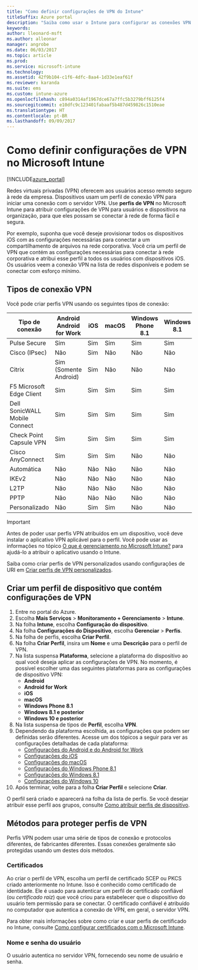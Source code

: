 ```yaml
---
title: "Como definir configurações de VPN do Intune"
titleSuffix: Azure portal
description: "Saiba como usar o Intune para configurar as conexões VPN nos dispositivos gerenciados."
keywords: 
author: lleonard-msft
ms.author: alleonar
manager: angrobe
ms.date: 06/03/2017
ms.topic: article
ms.prod: 
ms.service: microsoft-intune
ms.technology: 
ms.assetid: 42f9b104-c1f6-4dfc-8aa4-1d33e1eaf61f
ms.reviewer: karanda
ms.suite: ems
ms.custom: intune-azure
ms.openlocfilehash: c894a0314af1967dce67a7ffc5b3279bff6125f4
ms.sourcegitcommit: e10dfc9c123401fabaaf5b487d459826c1510eae
ms.translationtype: HT
ms.contentlocale: pt-BR
ms.lasthandoff: 09/09/2017
---
```

# <a name="how-to-configure-vpn-settings-in-microsoft-intune"></a>Como definir configurações de VPN no Microsoft Intune

[!INCLUDE[azure_portal](./includes/azure_portal.md)]

Redes virtuais privadas (VPN) oferecem aos usuários acesso remoto seguro à rede da empresa. Dispositivos usam um perfil de conexão VPN para iniciar uma conexão com o servidor VPN. Use **perfis de VPN** no Microsoft Intune para atribuir configurações de VPN para usuários e dispositivos na organização, para que eles possam se conectar à rede de forma fácil e segura.

Por exemplo, suponha que você deseje provisionar todos os dispositivos iOS com as configurações necessárias para conectar a um compartilhamento de arquivos na rede corporativa. Você cria um perfil de VPN que contém as configurações necessárias para conectar à rede corporativa e atribui esse perfil a todos os usuários com dispositivos iOS. Os usuários veem a conexão VPN na lista de redes disponíveis e podem se conectar com esforço mínimo.

## <a name="vpn-connection-types"></a>Tipos de conexão VPN

Você pode criar perfis VPN usando os seguintes tipos de conexão:

|Tipo de conexão|Android<br>Android for Work|iOS|macOS|Windows Phone 8.1|Windows 8.1|Windows 10|
|-|-|-|-|-|-|-|
|Pulse Secure|Sim|Sim|Sim|Sim|Sim|Sim|
|Cisco (IPsec)|Não|Sim|Não|Não|Não|Não|
|Citrix|Sim (Somente Android)|Sim|Não|Não|Não|Não|
|F5 Microsoft Edge Client|Sim|Sim|Sim|Sim|Sim|Sim|
|Dell SonicWALL Mobile Connect|Sim|Sim|Sim|Sim|Sim|Sim|
|Check Point Capsule VPN|Sim|Sim|Sim|Sim|Sim|Sim|
|Cisco AnyConnect|Sim|Sim|Sim|Não|Não|Não|
|Automática|Não|Não|Não|Não|Não|Sim|
|IKEv2|Não|Não|Não|Não|Não|Sim|
|L2TP|Não|Não|Não|Não|Não|Sim|
|PPTP|Não|Não|Não|Não|Não|Sim|
|Personalizado|Não|Sim|Sim|Não|Não|Não|


> [!IMPORTANT]
> Antes de poder usar perfis VPN atribuídos em um dispositivo, você deve instalar o aplicativo VPN aplicável para o perfil. Você pode usar as informações no tópico [O que é gerenciamento no Microsoft Intune?](app-management.md) para ajudá-lo a atribuir o aplicativo usando o Intune.  

Saiba como criar perfis de VPN personalizados usando configurações de URI em [Criar perfis de VPN personalizados](custom-vpn-profiles-create.md).     

## <a name="create-a-device-profile-containing-vpn-settings"></a>Criar um perfil de dispositivo que contém configurações de VPN

1. Entre no portal do Azure.
2. Escolha **Mais Serviços** > **Monitoramento + Gerenciamento** > **Intune**.
3. Na folha **Intune**, escolha **Configuração do dispositivo**.
2. Na folha **Configurações do Dispositivo**, escolha **Gerenciar** > **Perfis**.
3. Na folha de perfis, escolha **Criar Perfil**.
4. Na folha **Criar Perfil**, insira um **Nome** e uma **Descrição** para o perfil de VPN.
5. Na lista suspensa **Plataforma**, selecione a plataforma do dispositivo ao qual você deseja aplicar as configurações de VPN. No momento, é possível escolher uma das seguintes plataformas para as configurações de dispositivo VPN:
    - **Android**
    - **Android for Work**
    - **iOS**
    - **macOS**
    - **Windows Phone 8.1**
    - **Windows 8.1 e posterior**
    - **Windows 10 e posterior**
6. Na lista suspensa de tipos de **Perfil**, escolha **VPN**.
7. Dependendo da plataforma escolhida, as configurações que podem ser definidas serão diferentes. Acesse um dos tópicos a seguir para ver as configurações detalhadas de cada plataforma:
    - [Configurações do Android e do Android for Work](vpn-settings-android.md)
    - [Configurações do iOS](vpn-settings-ios.md)
    - [Configurações do macOS](vpn-settings-macos.md)
    - [Configurações do Windows Phone 8.1](vpn-settings-windows-phone-8-1.md)
    - [Configurações do Windows 8.1](vpn-settings-windows-8-1.md)
    - [Configurações do Windows 10](vpn-settings-windows-10.md)
8. Após terminar, volte para a folha **Criar Perfil** e selecione **Criar**.

O perfil será criado e aparecerá na folha da lista de perfis.
Se você desejar atribuir esse perfil aos grupos, consulte [Como atribuir perfis de dispositivo](device-profile-assign.md).


## <a name="methods-of-securing-vpn-profiles"></a>Métodos para proteger perfis de VPN

Perfis VPN podem usar uma série de tipos de conexão e protocolos diferentes, de fabricantes diferentes. Essas conexões geralmente são protegidas usando um destes dois métodos.

### <a name="certificates"></a>Certificados

Ao criar o perfil de VPN, escolha um perfil de certificado SCEP ou PKCS criado anteriormente no Intune. Isso é conhecido como certificado de identidade. Ele é usado para autenticar um perfil de certificado confiável (ou *certificado raiz*) que você criou para estabelecer que o dispositivo do usuário tem permissão para se conectar. O certificado confiável é atribuído no computador que autentica a conexão de VPN, em geral, o servidor VPN.

Para obter mais informações sobre como criar e usar perfis de certificado no Intune, consulte [Como configurar certificados com o Microsoft Intune](certificates-configure.md).

### <a name="user-name-and-password"></a>Nome e senha do usuário

O usuário autentica no servidor VPN, fornecendo seu nome de usuário e senha.
